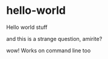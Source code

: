# hello-world
Hello world stuff


and this is a strange question, amirite?

wow! Works on command line too
